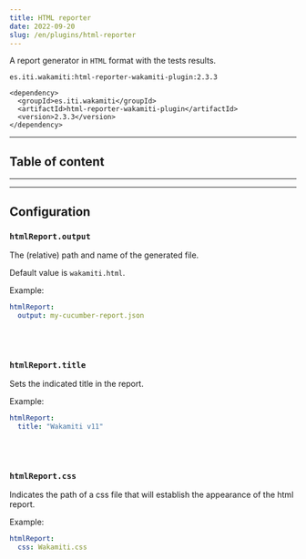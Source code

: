 ```yaml
---
title: HTML reporter
date: 2022-09-20
slug: /en/plugins/html-reporter
---
```


A report generator in `HTML` format with the tests results.

```text tabs=coord name=yaml
es.iti.wakamiti:html-reporter-wakamiti-plugin:2.3.3
```

```text tabs=coord name=maven
<dependency>
  <groupId>es.iti.wakamiti</groupId>
  <artifactId>html-reporter-wakamiti-plugin</artifactId>
  <version>2.3.3</version>
</dependency>
```

---
## Table of content

---

---
## Configuration


###  `htmlReport.output`
The (relative) path and name of the generated file.

Default value is `wakamiti.html`.

Example:

```yaml
htmlReport:
  output: my-cucumber-report.json
```

<br /><br />

###  `htmlReport.title`
Sets the indicated title in the report.

Example:

```yaml
htmlReport:
  title: "Wakamiti v11"
```

<br /><br />

###  `htmlReport.css`
Indicates the path of a css file that will establish the appearance of the html report.

Example:

```yaml
htmlReport:
  css: Wakamiti.css
```
